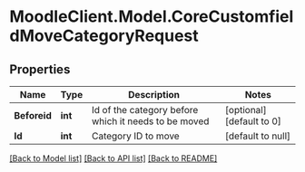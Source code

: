 # MoodleClient.Model.CoreCustomfieldMoveCategoryRequest

## Properties

Name | Type | Description | Notes
------------ | ------------- | ------------- | -------------
**Beforeid** | **int** | Id of the category before which it needs to be moved | [optional] [default to 0]
**Id** | **int** | Category ID to move | [default to null]

[[Back to Model list]](../README.md#documentation-for-models) [[Back to API list]](../README.md#documentation-for-api-endpoints) [[Back to README]](../README.md)

